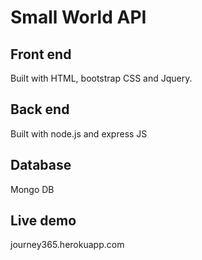 # Small World API 

## Front end 
Built with HTML, bootstrap CSS and Jquery. 
## Back end
Built with node.js and express JS
## Database
Mongo DB 
## Live demo 
journey365.herokuapp.com

